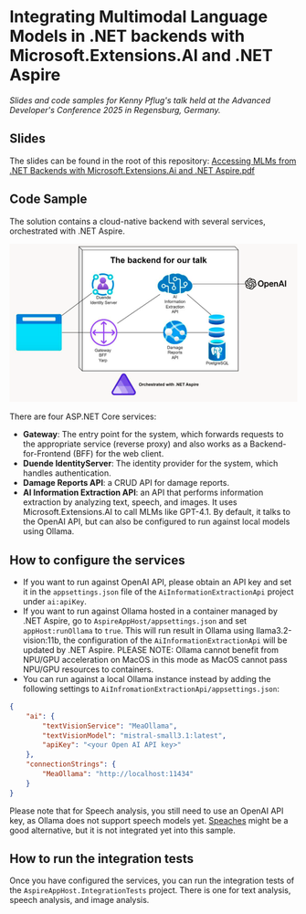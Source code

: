 # Integrating Multimodal Language Models in .NET backends with Microsoft.Extensions.AI and .NET Aspire

*Slides and code samples for Kenny Pflug's talk held at the Advanced Developer's Conference 2025 in Regensburg, Germany.*

## Slides

The slides can be found in the root of this repository: [Accessing MLMs from .NET Backends with Microsoft.Extensions.Ai and .NET Aspire.pdf](https://github.com/feO2x/adc2025-mea-with-aspire/blob/main/Accessing%20MLMs%20from%20.NET%20Backends%20with%20Microsoft.Extensions.Ai%20and%20.NET%20Aspire.pdf)

## Code Sample

The solution contains a cloud-native backend with several services, orchestrated with .NET Aspire.

![System Architecture](images/system-architecture.png)

There are four ASP.NET Core services:

- **Gateway**: The entry point for the system, which forwards requests to the appropriate service (reverse proxy) and also works as a Backend-for-Frontend (BFF) for the web client.
- **Duende IdentityServer**: The identity provider for the system, which handles authentication.
- **Damage Reports API**: a CRUD API for damage reports.
- **AI Information Extraction API**: an API that performs information extraction by analyzing text, speech, and images. It uses Microsoft.Extensions.AI to call MLMs like GPT-4.1. By default, it talks to the OpenAI API, but can also be configured to run against local models using Ollama.

## How to configure the services

- If you want to run against OpenAI API, please obtain an API key and set it in the `appsettings.json` file of the `AiInformationExtractionApi` project under `ai:apiKey`.
- If you want to run against Ollama hosted in a container managed by .NET Aspire, go to `AspireAppHost/appsettings.json` and set `appHost:runOllama` to `true`. This will run result in Ollama using llama3.2-vision:11b, the configuration of the `AiInformationExtractionApi` will be updated by .NET Aspire. PLEASE NOTE: Ollama cannot benefit from NPU/GPU acceleration on MacOS in this mode as MacOS cannot pass NPU/GPU resources to containers.
- You can run against a local Ollama instance instead by adding the following settings to `AiInfromationExtractionApi/appsettings.json`:

```json
{
    "ai": {
        "textVisionService": "MeaOllama",
        "textVisionModel": "mistral-small3.1:latest",
        "apiKey": "<your Open AI API key>"
    },
    "connectionStrings": {
        "MeaOllama": "http://localhost:11434"
    }
}
```

Please note that for Speech analysis, you still need to use an OpenAI API key, as Ollama does not support speech models yet. [Speaches](https://github.com/speaches-ai/speaches) might be a good alternative, but it is not integrated yet into this sample.

## How to run the integration tests

Once you have configured the services, you can run the integration tests of the `AspireAppHost.IntegrationTests` project. There is one for text analysis, speech analysis, and image analysis.